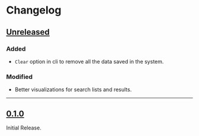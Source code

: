 # Changelog

## [Unreleased]
### Added

- `Clear` option in cli to remove all the data saved in the system.

### Modified

- Better visualizations for search lists and results.
---
## [0.1.0]

Initial Release.

[Unreleased]: https://github.com/gianpy15/rs-subito-alert/compare/v0.1.0...HEAD
[0.1.0]: https://github.com/gianpy15/rs-subito-alert/releases/tag/v0.1.0

